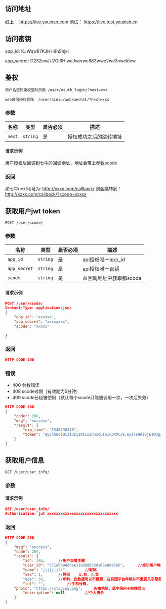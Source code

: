 ## 访问地址
线上： https://live.youinsh.com
测试： https://live.test.youinsh.cn

## 访问密钥
app_id:	KJWqw87KJHH9h9hjkl

app_secret:	O232ewJU7Gi6HIweJwerwe983wwe2we3nwekfew

## 鉴权
```
用户名密码授权登陆页面 /user/oauth_login/?next=xxx

web微信授权登陆  /user/qiniu/web/wechat/?next=xxx
```
### 参数
|名称|类型|是否必须|描述|
|----|----|----|----|
|`next`|`string`|是|授权成功之后的跳转地址|

#### 请求示例
用户授权后回调到七牛的回调地址，地址会带上参数scode
### 返回
如七牛next地址为:	http://xxxx.com/callback/
则会跳转到：http://xxxx.com/callback/?scode=xxxxx



## 获取用户jwt token

```
POST /user/scode/
```
### 参数
|名称|类型|是否必须|描述|
|----|----|----|----|
|`app_id`|`string`|是|api授权唯一app_id|
|`app_secret`|`string`|是|api授权唯一密钥|
|`scode`|`string`|是|从回调地址中获取都scode|


#### 请求示例
```json
POST /user/scode/
Content-Type: application/json
{
    "app_id": "xxxxxx",
    "app_secret": "xxxxxxxx",
    "scode": "xxxxx"
   
}
```
### 返回
```json
HTTP CODE 200
```
### 错误
- 400 参数错误
- 408 scode过期（有效期为5分钟）
- 409 scode已经被使用（默认每个scode只能被调用一次，一次后失效）

```json
HTTP CODE 500
{
    "code": 200,
    "msg": "success",
    "result": {
        "exp_time": "1548730476",
        "token": "eyJhbGciOiJIUzI1NiIsInR5cCI6IkpXVCJ9.eyJleHAiOjE1NDg3MzA0NzYsImVtYWlsIjoiIiwidXNlcl9pZCI6NDE2LCJ1c2VybmFtZSI6IjE3NTIxMDI4MjM2In0.GvoyAvyF98blMOYxIw_abHXW7TPTUaOAKzEzk3w-xqw"
    }
}


```

## 获取用户信息
```
GET /user/user_info/
```

### 参数


#### 请求示例
```json
GET /user/user_info/
Authorization: jwt xxxxxxxxxxxxxxxxxxxxxxxxxxxxxxxx
```
### 返回
```json
HTTP CODE 200
{
    "msg": "success",
    "code": 200,
    "result": {
        "id": 386,		//用户自增主键
        "user_id": "571a5b94ddae11e8b85300163e0097a6",		//标识用户唯一uid
        "name": "jjjjjjjlk",		//昵称
        "sex": 1,		//性别	1:男，0:女
        "age": 30,		//年龄，此数据可以不更新，在有因平台年龄并不重要几乎是假数据
        "tel": "",			//手机号码，
	"photo": "https://staging.png",		头像地址，此字段用于前端显示
        "description": null			//个人简介
    }	
}
```

